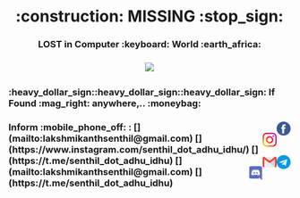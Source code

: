 <h1 align="center"> :construction: MISSING :stop_sign: </h1>
<h3 align="center"> LOST in Computer :keyboard: World :earth_africa: </h3>

<h3 align="center"> <img src="https://github.com/Senthil-Lakshmikanth/Senthil-Lakshmikanth/blob/main/Glitch.gif" /></h3>

<h3 align="left"> :heavy_dollar_sign::heavy_dollar_sign::heavy_dollar_sign: If Found :mag_right: anywhere,.. :moneybag: </h3>

<h3 align="left"> Inform :mobile_phone_off: :
[<img align="right" width="25px" src="https://github.com/Senthil-Lakshmikanth/Senthil-Lakshmikanth/blob/main/facebook.svg">](mailto:lakshmikanthsenthil@gmail.com) 
[<img align="right" width="25px" src="https://github.com/Senthil-Lakshmikanth/Senthil-Lakshmikanth/blob/main/instagram.svg">](https://www.instagram.com/senthil_dot_adhu_idhu/) [<img align="right" width="25px" src="https://github.com/Senthil-Lakshmikanth/Senthil-Lakshmikanth/blob/main/telegram.svg">](https://t.me/senthil_dot_adhu_idhu) 
[<img align="right" width="25px" src="https://github.com/Senthil-Lakshmikanth/Senthil-Lakshmikanth/blob/main/gmail.svg">](mailto:lakshmikanthsenthil@gmail.com) 
[<img align="right" width="25px" src="https://github.com/Senthil-Lakshmikanth/Senthil-Lakshmikanth/blob/main/discord.svg">](https://t.me/senthil_dot_adhu_idhu)
</h3>

